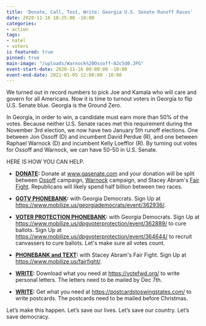 ```yaml
---
title: 'Donate, Call, Text, Write: Georgia U.S. Senate Runoff Races'
date: 2020-11-16 18:25:00 -10:00
categories:
- action
tags:
- natel
- voters
is featured: true
pinned: true
main-image: "/uploads/Warnock%20Ossoff-02c5d0.JPG"
event-start-date: 2020-11-16 00:00:00 -10:00
event-end-date: 2021-01-05 12:00:00 -10:00
---
```


We turned out in record numbers to pick Joe and Kamala who will care and govern for all Americans.  Now it is time to turnout voters in Georgia to flip U.S. Senate blue. Georgia is the Ground Zero.  

In Georgia, in order to win, a candidate must earn more than 50% of the votes. Because neither U.S. Senate races met this requirement during the November 3rd election, we now have two January 5th runoff elections. One between Jon Ossoff (D) and incumbent David Perdue (R), and one between Raphael Warnock (D) and incumbent Kelly Loefflor (R).  By turning out votes for Ossoff and Warnock, we can have 50-50 in U.S. Senate.  

HERE IS HOW YOU CAN HELP.

* **[DONATE](https://secure.actblue.com/donate/georgiasenate):**  Donate at www.gasenate.com and your donation will be split between [Ossoff](https://electjon.com/) campaign, [Warnock](https://warnockforgeorgia.com/) campaign, and Stacey Abram's [Fair Fight](https://fairfight.com/).  Republicans will likely spend half billion between two races. 

* **[GOTV PHONEBANK](https://www.mobilize.us/georgiademocrats/event/362936/):** with Georgia Democrats. Sign Up at https://www.mobilize.us/georgiademocrats/event/362936/.

* **[VOTER PROTECTION PHONEBANK](https://www.mobilize.us/dpgvoterprotection/event/362889/):** with Georgia Democrats. Sign Up at https://www.mobilize.us/dpgvoterprotection/event/362889/ to cure ballots.   Sign Up at https://www.mobilize.us/dpgvoterprotection/event/364644/ to recruit canvassers to cure ballots.  Let's make sure all votes count.

* **[PHONEBANK and TEXT](https://www.mobilize.us/fairfight/):** with Stacey Abram's Fair Fight.  Sign Up at https://www.mobilize.us/fairfight/.

* **[WRITE](https://votefwd.org/):** Download what you need at https://votefwd.org/ to write personal letters.  The letters need to be mailed by Dec 7th.

* **[WRITE](https://postcardstoswingstates.com/):** Get what you need at https://postcardstoswingstates.com/ to write postcards.  The postcards need to be mailed before Christmas.

Let’s make this happen. Let’s save our lives. Let’s save our country. Let’s save democracy.